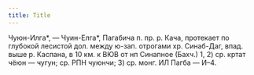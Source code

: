 ```yaml
---
title: Title
---
```


Чуюн-Илга*, — Чуин-Елга*, Пагабича п. пр. р. Кача, протекает по глубокой
лесистой дол. между ю-зап. отрогами хр. Синаб-Даг, впад. выше р. Каспана, в 10
км. к ВЮВ от нп Синапное (Бахч.) 1, 2) ср. кртат чёюн — чугун; ср. РПН чуюнчи;
3) ср. монг. ИЛ Пагба — И–4.
